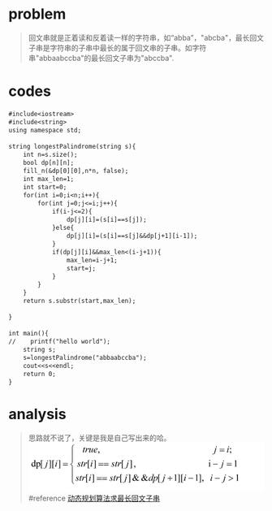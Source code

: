# problem
>回文串就是正着读和反着读一样的字符串，如“abba”，"abcba"，最长回文子串是字符串的子串中最长的属于回文串的子串。如字符串"abbaabccba"的最长回文子串为"abccba".


# codes
```
#include<iostream>
#include<string>
using namespace std;

string longestPalindrome(string s){
    int n=s.size();
    bool dp[n][n];
    fill_n(&dp[0][0],n*n, false);
    int max_len=1;
    int start=0;
    for(int i=0;i<n;i++){
        for(int j=0;j<=i;j++){
            if(i-j<=2){
                dp[j][i]=(s[i]==s[j]);
            }else{
                dp[j][i]=(s[i]==s[j]&&dp[j+1][i-1]);
            }
            if(dp[j][i]&&max_len<(i-j+1)){
                max_len=i-j+1;
                start=j;
            }
        }
    }
    return s.substr(start,max_len);
    
}

int main(){
//    printf("hello world");
    string s;
    s=longestPalindrome("abbaabccba");
    cout<<s<<endl;
    return 0;
}

```

# analysis
>思路就不说了，关键是我是自己写出来的哈。
 ![image](../Images/longestSubstring.jpg)
#reference 
[动态规划算法求最长回文子串][1]

[1]: https://blog.csdn.net/shineboyxxb/article/details/52079360
